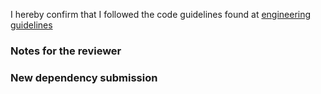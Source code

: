 I hereby confirm that I followed the code guidelines found at [engineering guidelines](https://www.notion.so/checkly/Engineering-Guidelines-a3a165a203a04dc1a112f0e26b2f2d3f)

### Notes for the reviewer

### New dependency submission
<!-- Please explain here why we need the new dependency. -->
